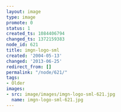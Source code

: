 ```yaml
---
layout: image
type: image
promote: 0
status: 1
created_ts: 1084406794
changed_ts: 1372159383
node_id: 621
title: imgn-logo-sml
created: '2004-05-13'
changed: '2013-06-25'
redirect_from: []
permalink: "/node/621/"
tags:
- Older
images:
- src: image/images/imgn-logo-sml-621.jpg
  name: imgn-logo-sml-621.jpg
---
```


